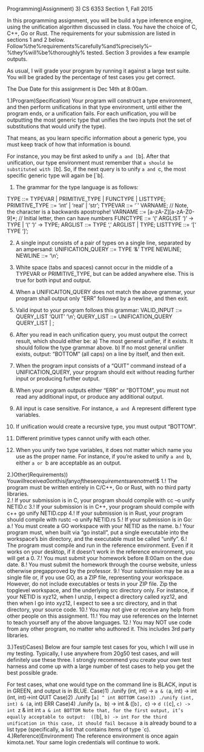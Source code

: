 Programming)Assignment) 3)
CS 6353 Section 1, Fall 2015 
 
In this programming assignment, you will be build a type inference engine, using the unification algorithm 
discussed in class.   You have the choice of C, C++, Go or Rust.  The requirements for your submission are 
listed in sections 1 and 2 below.  Follow%the%requirements%carefully%and%precisely%–%they%will%be%thoroughly%
tested.  Section 3 provides a few example outputs. 
 
As usual, I will grade your program by running it against a large test suite.  You will be graded by the 
percentage of test cases you get correct. 
 
The Due Date for this assignment is Dec 14th at 8:00am. 
 
1.)Program)Specification)
Your program will construct a type environment, and then perform unifications in that type environment, 
until either the program ends, or a unification fails.  For each unification, you will be outputting the most 
generic type that unifies the two inputs (not the set of substitutions that would unify the type). 
 
That means, as you learn specific information about a generic type, you must keep track of how that 
information is bound. 
 
For instance, you may be first asked to unify `a and [`b].  After that unification, our type environment must 
remember that `a should be substituted with [`b].   So, if the next query is to unify `a and `c, the most 
specific generic type will again be [`b]. 
 
1. The grammar for the type language is as follows: 
 
TYPE ::= TYPEVAR | PRIMITIVE_TYPE | FUNCTYPE | LISTTYPE;
PRIMITIVE_TYPE ::= ‘int’ | ‘real’ | ‘str’;
TYPEVAR ::= ‘`’ VARNAME; // Note, the character is a backwards apostrophe!
VARNAME ::= [a-zA-Z][a-zA-Z0-9]*; // Initial letter, then can have numbers
FUNCTYPE ::= ‘(‘ ARGLIST ‘)’ -> TYPE | ‘(‘ ‘)’ -> TYPE;
ARGLIST ::= TYPE ‘,’ ARGLIST | TYPE;
LISTTYPE ::= ‘[‘ TYPE ‘]’;
 
2. A single input consists of a pair of types on a single line, separated by an ampersand: 
UNIFICATION_QUERY ::= TYPE ‘&’ TYPE NEWLINE;
NEWLINE ::= ‘\n’;
 
3. White space (tabs and spaces) cannot occur in the middle of a TYPEVAR or PRIMITIVE_TYPE, but can be 
added anywhere else.  This is true for both input and output. 
 
4. When a UNIFICAITON_QUERY does not match the above grammar, your program shall output only 
“ERR” followed by a newline, and then exit. 
 
5. Valid input to your program follows this grammar: 
VALID_INPUT ::= QUERY_LIST ‘QUIT’ ‘\n’;
QUERY_LIST ::= UNIFICATION_QUERY QUERY_LIST | ;
 
6. After you read in each unification query, you must output the correct result, which should either be: 
a) The most general unifier, if it exists.  It should follow the type grammar above. 
b) If no most general unifier exists, output: “BOTTOM” (all caps) on a line by itself, and then exit. 
 
7. When the program input consists of a “QUIT” command instead of a UNIFICATION_QUERY, your 
program should exit without reading further input or producing further output. 
 
8. When your program outputs either “ERR” or “BOTTOM”, you must not read any additional input, or 
produce any additional output. 
 
9. All input is case sensitive.  For instance, `a and `A represent different type variables. 
 
10. If unification would create a recursive type, you must output “BOTTOM”. 
 
11. Different primitive types cannot unify with each other. 
 
12. When you unify two type variables, it does not matter which name you use as the proper name.  For 
instance, if you’re asked to unify `a and `b, either `a or `b are acceptable as an output. 
 
2.)Other)Requirements))
You$will$receive$a$0$on$this$if$any$of$these$requirements$are$not$met!$
1.! The program must be written entirely in C/C++, Go or Rust, with no third party libraries.  
2.! If your submission is in C, your program should compile with cc –o unify NETID.c 
3.! If your submission is in C++, your program should compile with c++ go unify NETID.cpp 
4.! If your submission is in Rust, your program should compile with rustc –o unify NETID.rs 
5.! If your submission is in Go: 
a.! You must create a GO workspace with your NETID as the name. 
b.! Your program must, when built via “go install”, put a single executable into the workspace’s 
bin directory, and the executable must be called “unify”. 
6.! The program must compile and run in the reference environment.  Even if it works on your 
desktop, if it doesn’t work in the reference environment, you will get a 0. 
7.! You must submit your homework before 8:00am on the due date. 
8.! You must submit the homework through the course website, unless otherwise pregapproved by the 
professor. 
9.! Your submission may be as a single file or, if you use GO, as a ZIP file, representing your workspace.  
However, do not include executables or tests in your ZIP file.  Zip the topglevel workspace, and the 
underlying src directory only.  For instance, if your NETID is xyz12, when I unzip, I expect a directory 
called xyz12, and then when I go into xyz12, I expect to see a src directory, and in that directory, your 
source code. 
10.! You may not give or receive any help from other people on this assignment. 
11.! You may use references on the Internet to teach yourself any of the above languages. 
12.! You may NOT use code from any other program, no matter who authored it.  This includes 3rd party 
libraries. 
    
    
3.)Test)Cases)
Below are four sample test cases for you, which I will use in my testing.  Typically, I use anywhere from 
20g50 test cases, and will definitely use these three.  I strongly recommend you create your own test 
harness and come up with a large number of test cases to help you get the best possible grade. 
 
For test cases, what one would type on the command line is BLACK, input is in GREEN, and 
output is in BLUE. 
Case)1)
./unify
(int, int) -> `a & (`a, int) -> int
(int, int)->int
QUIT 
Case)2)
./unify
[`a] ^ int
BOTTOM
Case)3)
./unify
(int, int) & (`a, int)
ERR
Case)4)
./unify
(`a, `b) -> int & ([`b], `c) -> `d
([`c], `c) -> int
`z & int
int
`a & int
BOTTOM
Note that, for the first output, it’s equally acceptable to output: 
([`b], `b) -> int
For the third unification in this case, it should fail because `a is already bound to a list type (specifically, a 
list that contains items of type `c).
4.)Reference)Environment)
The reference environment is once again kimota.net.  Your same login credentials will continue to work. 
  
